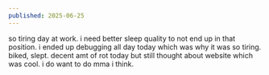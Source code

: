 ```yaml
---
published: 2025-06-25
---
```


so tiring day at work. i need better sleep quality to not end up in that position. i ended up debugging all day today which was why it was so tiring. biked, slept. decent amt of rot today but still thought about website which was cool. i do want to do mma i think. 